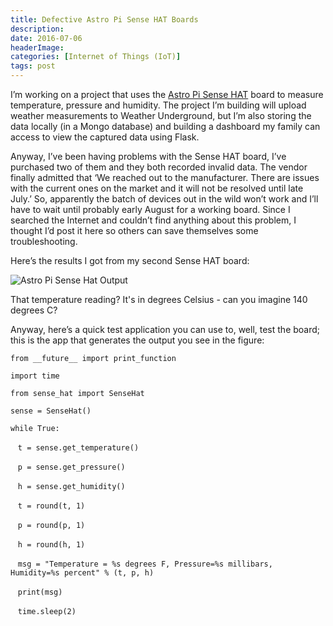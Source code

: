 ```yaml
---
title: Defective Astro Pi Sense HAT Boards
description: 
date: 2016-07-06
headerImage: 
categories: [Internet of Things (IoT)]
tags: post
---
```


I’m working on a project that uses the [Astro Pi Sense HAT](https://astro-pi.org/) board to measure temperature, pressure and humidity. The project I’m building will upload weather measurements to Weather Underground, but I’m also storing the data locally (in a Mongo database) and building a dashboard my family can access to view the captured data using Flask.

Anyway, I’ve been having problems with the Sense HAT board, I’ve purchased two of them and they both recorded invalid data. The vendor finally admitted that ‘We reached out to the manufacturer. There are issues with the current ones on the market and it will not be resolved until late July.’ So, apparently the batch of devices out in the wild won’t work and I’ll have to wait until probably early August for a working board. Since I searched the Internet and couldn’t find anything about this problem, I thought I’d post it here so others can save themselves some troubleshooting.

Here’s the results I got from my second Sense HAT board:

![Astro Pi Sense Hat Output](images/stories/2016/pi_sense_hat_output.png)

That temperature reading? It's in degrees Celsius - can you imagine 140 degrees C?

Anyway, here’s a quick test application you can use to, well, test the board; this is the app that generates the output you see in the figure:

`from __future__ import print_function`

`import time`

`from sense_hat import SenseHat`

`sense = SenseHat()`

`while True:`

   `t = sense.get_temperature()`

   `p = sense.get_pressure()`

   `h = sense.get_humidity()`

   `t = round(t, 1)`

   `p = round(p, 1)`

   `h = round(h, 1)`

   `msg = "Temperature = %s degrees F, Pressure=%s millibars, Humidity=%s percent" % (t, p, h)`

   `print(msg)`

   `time.sleep(2)`